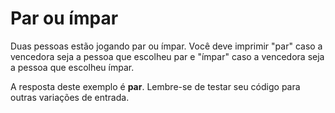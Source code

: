 # Par ou ímpar

Duas pessoas estão jogando par ou ímpar. Você deve imprimir "par" caso a vencedora seja a pessoa que escolheu par e "ímpar" caso a vencedora seja a pessoa que escolheu ímpar.

A resposta deste exemplo é **par**. Lembre-se de testar seu código para outras variações de entrada.
